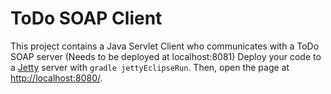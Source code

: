 # ToDo SOAP Client
This project contains a Java Servlet Client who communicates with a ToDo SOAP server (Needs to be deployed at localhost:8081)
Deploy your code to a [Jetty](http://www.eclipse.org/jetty/) server with ```gradle jettyEclipseRun```. Then, open the page at [http://localhost:8080/](http://localhost:8080/). 
